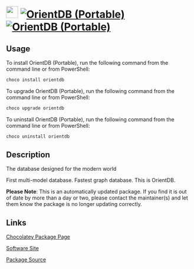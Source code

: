 ﻿# <img src="https://cdn.jsdelivr.net/gh/mkevenaar/chocolatey-packages@49cbd0915acb75d0b982b1a604a00498ff1e76e0/icons/orientdb.svg" width="32" height="32"/> [![OrientDB (Portable)](https://img.shields.io/chocolatey/v/orientdb.svg?label=OrientDB+(Portable))](https://chocolatey.org/packages/orientdb) [![OrientDB (Portable)](https://img.shields.io/chocolatey/dt/orientdb.svg)](https://chocolatey.org/packages/orientdb)

## Usage

To install OrientDB (Portable), run the following command from the command line or from PowerShell:

```powershell
choco install orientdb
```

To upgrade OrientDB (Portable), run the following command from the command line or from PowerShell:

```powershell
choco upgrade orientdb
```

To uninstall OrientDB (Portable), run the following command from the command line or from PowerShell:

```powershell
choco uninstall orientdb
```

## Description

The database designed for the modern world

First multi-model database. Fastest graph database. This is OrientDB.

**Please Note**: This is an automatically updated package. If you find it is
out of date by more than a day or two, please contact the maintainer(s) and
let them know the package is no longer updating correctly.


## Links

[Chocolatey Package Page](https://chocolatey.org/packages/orientdb)

[Software Site](https://orientdb.org)

[Package Source](https://github.com/mkevenaar/chocolatey-packages/tree/master/automatic/orientdb)

